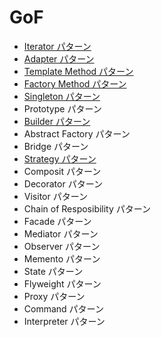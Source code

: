 # GoF

- [Iterator パターン](/Iterator/)
- [Adapter パターン](/Adapter/)
- [Template Method パターン](/TemplateMethod/)
- [Factory Method パターン](/FactoryMethod/)
- [Singleton パターン](/Singleton/)
- Prototype パターン
- [Builder パターン](/Builder/)
- Abstract Factory パターン
- Bridge パターン
- [Strategy パターン](/Strategy/)
- Composit パターン
- Decorator パターン
- Visitor パターン
- Chain of Resposibility パターン
- Facade パターン
- Mediator パターン
- Observer パターン
- Memento パターン
- State パターン
- Flyweight パターン
- Proxy パターン
- Command パターン
- Interpreter パターン

